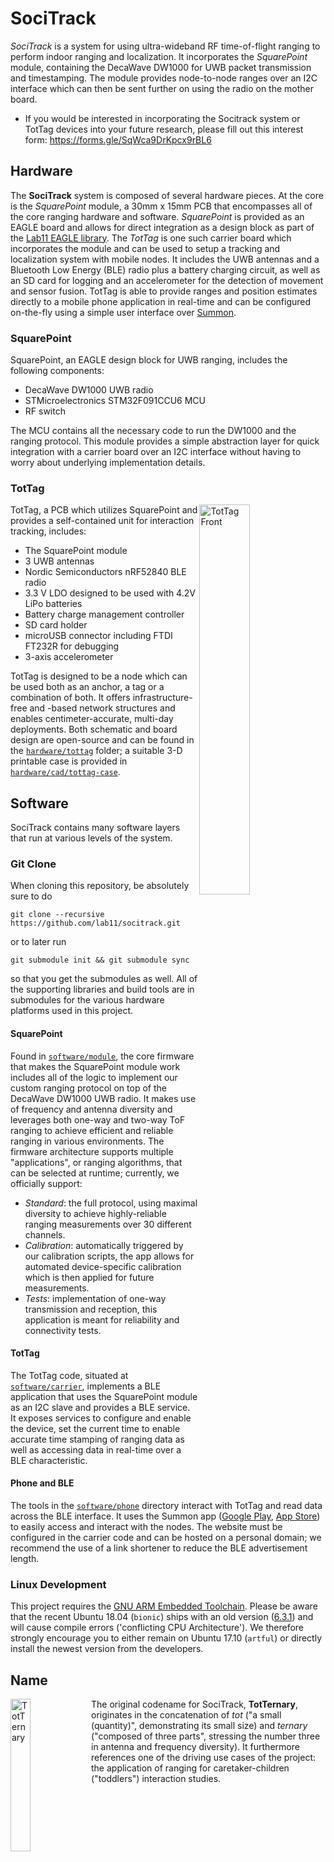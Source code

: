 SociTrack
=========

*SociTrack* is a system for using ultra-wideband RF time-of-flight ranging to perform indoor ranging and localization.
It incorporates the *SquarePoint* module, containing the DecaWave DW1000 for UWB packet transmission and timestamping.
The module provides node-to-node ranges over an I2C interface which can then be sent further on using the radio on the mother board.

- If you would be interested in incorporating the Socitrack system or TotTag devices into your future research, please fill out this interest form: https://forms.gle/SqWca9DrKpcx9rBL6

Hardware
--------

The **SociTrack** system is composed of several hardware pieces. At the core is the
*SquarePoint* module, a 30mm x 15mm PCB that encompasses all of the
core ranging hardware and software. *SquarePoint* is provided as an EAGLE board and allows for direct integration as a design block as part of the [Lab11 EAGLE library](https://github.com/lab11/eagle). The *TotTag* is one such
carrier board which incorporates the module and can be used to setup a tracking and localization system with mobile nodes. It includes the UWB antennas and a Bluetooth Low Energy (BLE) radio plus a battery charging circuit, as well as an SD card for logging and an accelerometer for the detection of movement and sensor fusion.
TotTag is able to provide ranges and position estimates directly to a mobile phone application in real-time and can be configured on-the-fly using a simple user interface over [Summon](https://github.com/lab11/summon).

### SquarePoint

SquarePoint, an EAGLE design block for UWB ranging, includes the following components:

- DecaWave DW1000 UWB radio
- STMicroelectronics STM32F091CCU6 MCU
- RF switch

The MCU contains all the necessary code to run the DW1000 and the ranging
protocol. This module provides a simple abstraction layer for quick integration with a carrier board over an I2C interface without having to worry about underlying implementation details.

### TotTag

  <img src="https://raw.githubusercontent.com/lab11/socitrack/master/media/tottag_vE_front.jpg" alt="TotTag Front" width="40%;" align="right">

TotTag, a PCB which utilizes SquarePoint and provides a self-contained unit for interaction tracking, includes:

- The SquarePoint module
- 3 UWB antennas
- Nordic Semiconductors nRF52840 BLE radio
- 3.3 V LDO designed to be used with 4.2V LiPo batteries
- Battery charge management controller
- SD card holder
- microUSB connector including FTDI FT232R for debugging
- 3-axis accelerometer

TotTag is designed to be a node which can be used both as an anchor, a tag or a combination of both. It offers infrastructure-free and -based network structures and enables centimeter-accurate, multi-day deployments. Both schematic and board design are open-source and can be found in the [`hardware/tottag`](hardware/tottag) folder; a suitable 3-D printable case is provided in [`hardware/cad/tottag-case`](hardware/cad/tottag-case/).


Software
--------

SociTrack contains many software layers that run at various levels of
the system.

### Git Clone

When cloning this repository, be absolutely sure to do

    git clone --recursive https://github.com/lab11/socitrack.git

or to later run

    git submodule init && git submodule sync

so that you get the submodules as well. All of the supporting
libraries and build tools are in submodules for the various
hardware platforms used in this project.


#### SquarePoint

Found in [`software/module`](software/module/), the core firmware that makes the SquarePoint module work
includes all of the logic to implement our custom ranging protocol on top of the DecaWave DW1000 UWB radio. It makes use of frequency and antenna diversity and leverages both one-way and two-way ToF ranging to achieve efficient and reliable ranging in various environments. The firmware architecture supports multiple "applications", or ranging algorithms, that can
be selected at runtime; currently, we officially support:

- *Standard*: the full protocol, using maximal diversity to achieve highly-reliable ranging measurements over 30 different channels.
- *Calibration*: automatically triggered by our calibration scripts, the app allows for automated device-specific calibration which is then applied for future measurements.
- *Tests*: implementation of one-way transmission and reception, this application is meant for reliability and connectivity tests.

#### TotTag

The TotTag code, situated at [`software/carrier`](software/carrier/), implements a BLE application
that uses the SquarePoint module as an I2C slave and provides
a BLE service. It exposes services to configure and enable the device, set the current time to enable accurate time stamping of ranging data as well as accessing data in real-time over a BLE characteristic.

#### Phone and BLE

The tools in the [`software/phone`](software/phone/) directory interact with TotTag and read data
across the BLE interface. It uses the Summon app ([Google Play](https://play.google.com/store/apps/details?id=edu.umich.eecs.lab11.summon), [App Store](https://itunes.apple.com/us/app/summon-lab11/id1051205682)) to easily access and interact with the nodes. The website must be configured in the carrier code and can be hosted on a personal domain; we recommend the use of a link shortener to reduce the BLE advertisement length.

### Linux Development

This project requires the [GNU ARM Embedded Toolchain](https://developer.arm.com/open-source/gnu-toolchain/gnu-rm). Please be aware that the recent Ubuntu 18.04 (`bionic`) ships with an old version ([6.3.1](https://launchpad.net/ubuntu/bionic/+source/gcc-arm-none-eabi)) and will cause compile errors ('conflicting CPU Architecture'). We therefore strongly encourage you to either remain on Ubuntu 17.10 (`artful`) or directly install the newest version from the developers.


Name
----

<img src="https://raw.githubusercontent.com/lab11/socitrack/master/media/tern_comic_1280.png" alt="TotTernary" width="25%" align="left">

The original codename for SociTrack, **TotTernary**, originates in the concatenation of *tot* ("a small (quantity)", demonstrating its small size) and *ternary* ("composed of three parts", stressing the number three in antenna and frequency diversity). It furthermore references one of the driving use cases of the project: the application of ranging for caretaker-children ("toddlers") interaction studies.

